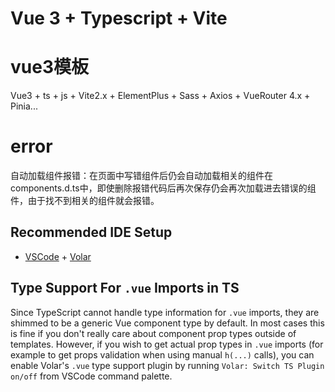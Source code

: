 # Vue 3 + Typescript + Vite

# vue3模板
Vue3 + ts + js + Vite2.x + ElementPlus + Sass + Axios + VueRouter 4.x + Pinia... 

# error
自动加载组件报错：在页面中写错组件后仍会自动加载相关的组件在components.d.ts中，即使删除报错代码后再次保存仍会再次加载进去错误的组件，由于找不到相关的组件就会报错。


## Recommended IDE Setup

- [VSCode](https://code.visualstudio.com/) + [Volar](https://marketplace.visualstudio.com/items?itemName=johnsoncodehk.volar)

## Type Support For `.vue` Imports in TS

Since TypeScript cannot handle type information for `.vue` imports, they are shimmed to be a generic Vue component type by default. In most cases this is fine if you don't really care about component prop types outside of templates. However, if you wish to get actual prop types in `.vue` imports (for example to get props validation when using manual `h(...)` calls), you can enable Volar's `.vue` type support plugin by running `Volar: Switch TS Plugin on/off` from VSCode command palette.
